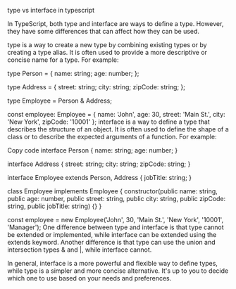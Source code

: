 type vs interface in typescript

In TypeScript, both type and interface are ways to define a type. However, they have some differences that can affect how they can be used.

type is a way to create a new type by combining existing types or by creating a type alias. It is often used to provide a more descriptive or concise name for a type. For example:

type Person = {
name: string;
age: number;
};

type Address = {
street: string;
city: string;
zipCode: string;
};

type Employee = Person & Address;

const employee: Employee = {
name: 'John',
age: 30,
street: 'Main St.',
city: 'New York',
zipCode: '10001'
};
interface is a way to define a type that describes the structure of an object. It is often used to define the shape of a class or to describe the expected arguments of a function. For example:

Copy code
interface Person {
name: string;
age: number;
}

interface Address {
street: string;
city: string;
zipCode: string;
}

interface Employee extends Person, Address {
jobTitle: string;
}

class Employee implements Employee {
constructor(public name: string, public age: number, public street: string, public city: string, public zipCode: string, public jobTitle: string) {}
}

const employee = new Employee('John', 30, 'Main St.', 'New York', '10001', 'Manager');
One difference between type and interface is that type cannot be extended or implemented, while interface can be extended using the extends keyword. Another difference is that type can use the union and intersection types & and |, while interface cannot.

In general, interface is a more powerful and flexible way to define types, while type is a simpler and more concise alternative. It's up to you to decide which one to use based on your needs and preferences.
